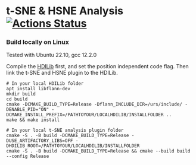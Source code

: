 # t-SNE & HSNE Analysis  [![Actions Status](https://github.com/ManiVaultStudio/t-SNE-Analysis/actions/workflows/build.yml/badge.svg)](https://github.com/ManiVaultStudio/t-SNE-Analysis/actions)

### Build locally on Linux

Tested with Ubuntu 22.10, gcc 12.2.0

Compile the [HDILib](https://github.com/biovault/HDILib) first, and set the position independent code flag. Then link the t-SNE and HSNE plugin to the HDILib.
```
# In your local HDILib folder
apt install libflann-dev
mkdir build 
cd build
cmake -DCMAKE_BUILD_TYPE=Release -Dflann_INCLUDE_DIR=/urs/include/ -DENABLE_PID="ON" -DCMAKE_INSTALL_PREFIX=/PATHTOYOUR/LOCALHDILIB/INSTALLFOLDER ..
make && make install
```

```
# In your local t-SNE analysis plugin folder
cmake -S . -B build -DCMAKE_BUILD_TYPE=Release -DUSE_ARTIFACTORY_LIBS=OFF -DHDILIB_ROOT=/PATHTOYOUR/LOCALHDILIB/INSTALLFOLDER
cmake -S . -B build -DCMAKE_BUILD_TYPE=Release && cmake --build build --config Release
```
